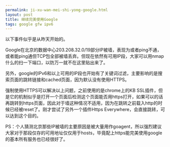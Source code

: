 ```yaml
---
permalink: ji-xu-wan-mei-shi-yong-google.html
layout: post
title: 继续完美使用Google
tags: google gfw ipv6
---
```


以下事件似乎是从昨天开始的。

Google在北京的数据中心203.208.32.0/19部分IP被墙，表现为或者ping不通，或者能ping通但TCP包全部被墙丢弃。但现在依然有可用IP段，大家可以用nmap什么的扫一下端口，以防万一就不在这里贴出来了。

另外，google的IPv6和以上可用的IP段也开始有了关键词过滤，主要影响的是搜索页面的跳转链接和cached页面，因为默认没有使用HTTPS。

强制使用HTTPS可以解决以上问题，之前使用的是chrome上的KB SSL插件，但是它的机制似乎是打开一个页面后检测这个页面能否用https打开，如果可以的话再跳转到https页面，因此对于墙这种情况不适用，因为在跳转之前载入http的时候已经被reset了。刚才尝试了另外一个插件Https Everywhere，会直接跳转，可以达到这个目的。

PS：个人猜测北京那些IP被墙的主要原因是被大量用作goagent，所以强烈建议大家对于那段仅存的可用地址仅仅用于hosts，毕竟配上https能完美使用google的基本所有服务也已经很好了。

